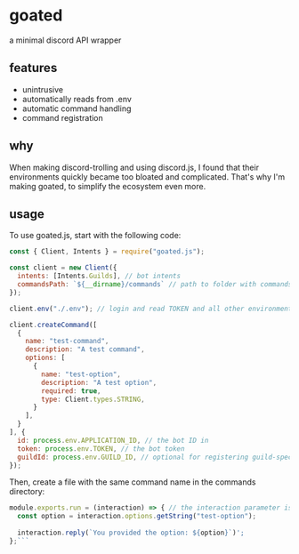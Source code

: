# goated

a minimal discord API wrapper

## features

- unintrusive
- automatically reads from .env
- automatic command handling
- command registration

## why

When making discord-trolling and using discord.js, I found that their environments quickly became too bloated and complicated. That's why I'm making goated, to simplify the ecosystem even more.

## usage

To use goated.js, start with the following code:
```js
const { Client, Intents } = require("goated.js");

const client = new Client({
  intents: [Intents.Guilds], // bot intents
  commandsPath: `${__dirname}/commands` // path to folder with commands in it
});

client.env("./.env"); // login and read TOKEN and all other environment variables from .env

client.createCommand([
  {
    name: "test-command",
    description: "A test command",
    options: [
      {
        name: "test-option",
        description: "A test option",
        required: true, 
        type: Client.types.STRING,
      }
    ],
  }
], {
  id: process.env.APPLICATION_ID, // the bot ID in
  token: process.env.TOKEN, // the bot token
  guildId: process.env.GUILD_ID, // optional for registering guild-specific commands
});
```

Then, create a file with the same command name in the commands directory:

```js
module.exports.run = (interaction) => { // the interaction parameter is from the discord.js library
  const option = interaction.options.getString("test-option");
  
  interaction.reply(`You provided the option: ${option}`)';
};```
